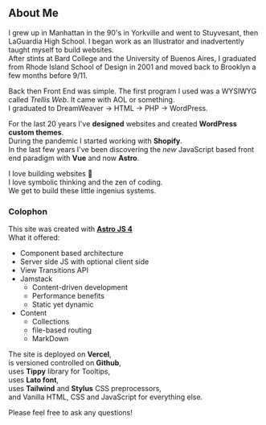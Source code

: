 ## About Me
I grew up in Manhattan in the 90's in Yorkville and went to Stuyvesant, then LaGuardia High School. 
I began work as an Illustrator and inadvertently taught myself to build websites.  
After stints at Bard College and the University of Buenos Aires, I graduated from Rhode Island School of Design in 2001 and moved back to Brooklyn a few months before 9/11.  

Back then Front End was simple.
The first program I used was a WYSIWYG called *Trellis Web*.
It came with AOL or something.  
I graduated to DreamWeaver → HTML → PHP → WordPress.  

For the last 20 years I've **designed** websites and created **WordPress custom themes**.  
During the pandemic I started working with **Shopify**.  
In the last few years I've been discovering the *new* JavaScript based front end paradigm with **Vue** and now **Astro**.

I love building websites 💖  
I love symbolic thinking and the zen of coding.   
We get to build these little ingenius systems.


### Colophon
This site was created with [**Astro JS 4**](https://astro.build/)  
What it offered:  
- Component based architecture
- Server side JS with optional client side  
- View Transitions API
- Jamstack
  - Content-driven development
  - Performance benefits
  - Static yet dynamic
- Content
  - Collections 
  - file-based routing 
  - MarkDown


The site is deployed on **Vercel**,   
is versioned controlled on **Github**,  
uses **Tippy** library for Tooltips,  
uses **Lato font**,  
uses **Tailwind** and **Stylus** CSS preprocessors,  
and Vanilla HTML, CSS and JavaScript for everything else.

Please feel free to ask any questions!
